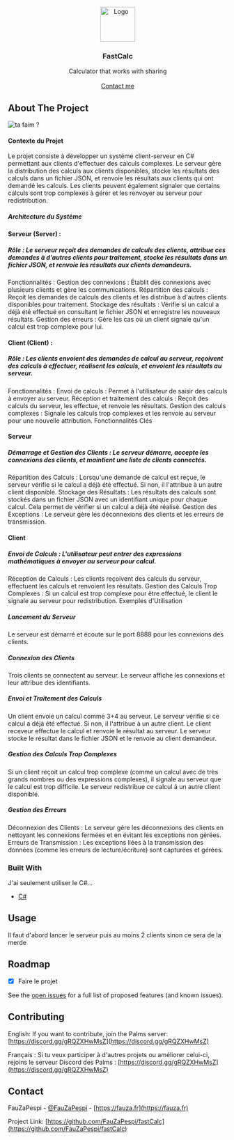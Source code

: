 
<br/>
<div align="center">
<a href="https://github.com/ShaanCoding/ReadME-Generator">
<img src="https://cdn.discordapp.com/attachments/1180334194329649212/1273971201919815791/icons8-erreur-de-calcul-64.png?ex=66c08da3&is=66bf3c23&hm=11395c847b0f2d45aafd6b67a62e0d8a18a74ff142fddc595b381ac4189309d3&" alt="Logo" width="80" height="80">
</a>
<h3 align="center">FastCalc</h3>
<p align="center">
Calculator that works with sharing

<br/>
<br/>
<a href="https://discord.com/users/1172167256470474775">Contact me</a>  


</p>
</div>

## About The Project

![ta faim ?](https://c4.wallpaperflare.com/wallpaper/439/731/824/anime-girls-hatsune-miku-moon-night-wallpaper-preview.jpg)

#### Contexte du Projet
Le projet consiste à développer un système client-serveur en C# permettant aux clients d'effectuer des calculs complexes. Le serveur gère la distribution des calculs aux clients disponibles, stocke les résultats des calculs dans un fichier JSON, et renvoie les résultats aux clients qui ont demandé les calculs. Les clients peuvent également signaler que certains calculs sont trop complexes à gérer et les renvoyer au serveur pour redistribution.

##### Architecture du Système

#### Serveur (Server) :

##### Rôle : Le serveur reçoit des demandes de calculs des clients, attribue ces demandes à d'autres clients pour traitement, stocke les résultats dans un fichier JSON, et renvoie les résultats aux clients demandeurs.
Fonctionnalités :
Gestion des connexions : Établit des connexions avec plusieurs clients et gère les communications.
Répartition des calculs : Reçoit les demandes de calculs des clients et les distribue à d'autres clients disponibles pour traitement.
Stockage des résultats : Vérifie si un calcul a déjà été effectué en consultant le fichier JSON et enregistre les nouveaux résultats.
Gestion des erreurs : Gère les cas où un client signale qu'un calcul est trop complexe pour lui.

#### Client (Client) :

##### Rôle : Les clients envoient des demandes de calcul au serveur, reçoivent des calculs à effectuer, réalisent les calculs, et envoient les résultats au serveur.
Fonctionnalités :
Envoi de calculs : Permet à l'utilisateur de saisir des calculs à envoyer au serveur.
Réception et traitement des calculs : Reçoit des calculs du serveur, les effectue, et renvoie les résultats.
Gestion des calculs complexes : Signale les calculs trop complexes et les renvoie au serveur pour une nouvelle attribution.
Fonctionnalités Clés
#### Serveur

##### Démarrage et Gestion des Clients : Le serveur démarre, accepte les connexions des clients, et maintient une liste de clients connectés.
Répartition des Calculs : Lorsqu'une demande de calcul est reçue, le serveur vérifie si le calcul a déjà été effectué. Si non, il l'attribue à un autre client disponible.
Stockage des Résultats : Les résultats des calculs sont stockés dans un fichier JSON avec un identifiant unique pour chaque calcul. Cela permet de vérifier si un calcul a déjà été réalisé.
Gestion des Exceptions : Le serveur gère les déconnexions des clients et les erreurs de transmission.
#### Client

##### Envoi de Calculs : L'utilisateur peut entrer des expressions mathématiques à envoyer au serveur pour calcul.
Réception de Calculs : Les clients reçoivent des calculs du serveur, effectuent les calculs et renvoient les résultats.
Gestion des Calculs Trop Complexes : Si un calcul est trop complexe pour être effectué, le client le signale au serveur pour redistribution.
Exemples d'Utilisation
##### Lancement du Serveur

Le serveur est démarré et écoute sur le port 8888 pour les connexions des clients.
##### Connexion des Clients

Trois clients se connectent au serveur. Le serveur affiche les connexions et leur attribue des identifiants.
##### Envoi et Traitement des Calculs

Un client envoie un calcul comme 3+4 au serveur.
Le serveur vérifie si ce calcul a déjà été effectué. Si non, il l'attribue à un autre client.
Le client receveur effectue le calcul et renvoie le résultat au serveur.
Le serveur stocke le résultat dans le fichier JSON et le renvoie au client demandeur.
##### Gestion des Calculs Trop Complexes

Si un client reçoit un calcul trop complexe (comme un calcul avec de très grands nombres ou des expressions complexes), il signale au serveur que le calcul est trop difficile.
Le serveur redistribue ce calcul à un autre client disponible.
##### Gestion des Erreurs
Déconnexion des Clients : Le serveur gère les déconnexions des clients en nettoyant les connexions fermées et en évitant les exceptions non gérées.
Erreurs de Transmission : Les exceptions liées à la transmission des données (comme les erreurs de lecture/écriture) sont capturées et gérées.
### Built With

J'ai seulement utiliser le C#...

- [C#](https://learn.microsoft.com/en-us/dotnet/csharp/)
## Usage

Il faut d'abord lancer le serveur puis au moins 2 clients sinon ce sera de la merde
## Roadmap

- [x] Faire le projet

See the [open issues](https://discord.com/users/1172167256470474775) for a full list of proposed features (and known issues).
## Contributing

English:
If you want to contribute, join the Palms server: [https://discord.gg/gRQZXHwMsZ](https://discord.gg/gRQZXHwMsZ)

Français :
Si tu veux participer à d'autres projets ou améliorer celui-ci, rejoins le serveur Discord des Palms : [https://discord.gg/gRQZXHwMsZ](https://discord.gg/gRQZXHwMsZ)
## Contact

FauZaPespi - [@FauZaPespi](https://discord.com/users/1172167256470474775) - [https://fauza.fr](https://fauza.fr)

Project Link: [https://github.com/FauZaPespi/fastCalc](https://github.com/FauZaPespi/fastCalc)
